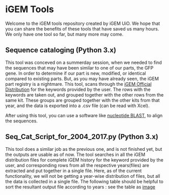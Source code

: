 # iGEM Tools
Welcome to the iGEM tools repository created by iGEM UiO. We hope that you can share the benefits of these tools that have saved us many hours. We only have one tool so far, but many more may come.

## Sequence cataloging (Python 3.x)
This tool was conceved on a summerday session, when we needed to find the sequences that may have been similar to one of our parts, the GFP gene. In order to determine if our part is new, modified, or identical compared to existing parts.
But, as you may have already seen, the iGEM part registry is a nightmare. This tool, scans through the [iGEM Official Distribution](http://parts.igem.org/assembly/libraries.cgi) for the keywords provided by the user.
The rows with the keywords are taken out, and grouped together with the other rows from the same kit. These groups are grouped together with the other kits from that year, and the data is exported into a .csv file (can be read with Xcel).


After using this tool, you can use a software like [nucleotide BLAST](blast.ncbi.nlm.nih.gov/Blast.cgi), to align the sequences.


## Seq_Cat_Script_for_2004_2017.py (Python 3.x)
This tool does a similar job as the previous one, and is not finished yet, but the outputs are usable as of now.
The tool searches in all the iGEM distribution files for complete iGEM history for the keyword provided by the user, and corresponding rows from all the respective years(files) are extracted and put together in a single file. Here, as of the current functionality, we will not be getting a year-wise distribution of files, but all the data is collected in a single file.
The following table should be helpful to sort the resultant output file according to years :
see the table as [image](http://prntscr.com/fqhfdo)
